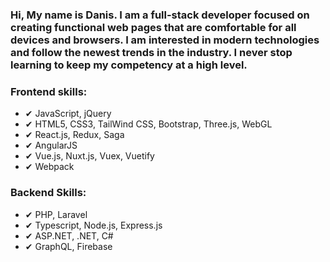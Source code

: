 ### Hi, My name is Danis. I am a full-stack developer focused on creating functional web pages that are comfortable for all devices and browsers. I am interested in modern technologies and follow the newest trends in the industry. I never stop learning to keep my competency at a high level.

### Frontend skills:
- ✔ JavaScript, jQuery
- ✔ HTML5, CSS3, TailWind CSS, Bootstrap, Three.js, WebGL
- ✔ React.js, Redux, Saga
- ✔ AngularJS
- ✔ Vue.js, Nuxt.js, Vuex, Vuetify
- ✔ Webpack

### Backend Skills:
- ✔ PHP, Laravel
- ✔ Typescript, Node.js, Express.js
- ✔ ASP.NET, .NET, C#
- ✔ GraphQL, Firebase
